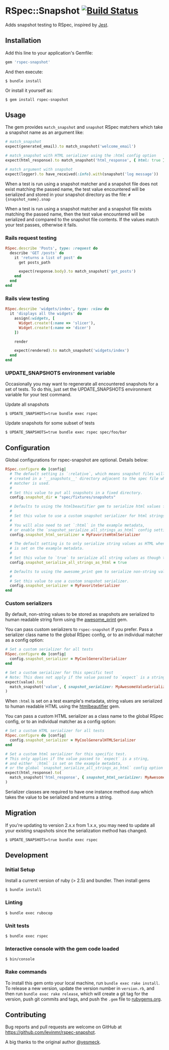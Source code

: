 # RSpec::Snapshot [![Build Status](https://travis-ci.com/levinmr/rspec-snapshot.svg?branch=master)](https://travis-ci.com/levinmr/rspec-snapshot)

Adds snapshot testing to RSpec, inspired by [Jest](https://jestjs.io/).

## Installation

Add this line to your application's Gemfile:

```ruby
gem 'rspec-snapshot'
```

And then execute:

    $ bundle install

Or install it yourself as:

    $ gem install rspec-snapshot

## Usage

The gem provides `match_snapshot` and `snapshot` RSpec matchers which take
a snapshot name as an argument like:

```ruby
# match_snapshot
expect(generated_email).to match_snapshot('welcome_email')

# match_snapshot with HTML serializer using the :html config option
expect(html_response).to match_snapshot('html_response', { html: true })

# match argument with snapshot
expect(logger).to have_received(:info).with(snapshot('log message'))
```

When a test is run using a snapshot matcher and a snapshot file does not exist
matching the passed name, the test value encountered will be serialized and
stored in your snapshot directory as the file: `#{snapshot_name}.snap`

When a test is run using a snapshot matcher and a snapshot file exists matching
the passed name, then the test value encountered will be serialized and
compared to the snapshot file contents. If the values match your test passes,
otherwise it fails.

### Rails request testing

```ruby
RSpec.describe 'Posts', type: :request do
  describe 'GET /posts' do
    it 'returns a list of post' do
      get posts_path

      expect(response.body).to match_snapshot('get_posts')
    end
  end
end
```

### Rails view testing

```ruby
RSpec.describe 'widgets/index', type: :view do
  it 'displays all the widgets' do
    assign(:widgets, [
      Widget.create!(:name => 'slicer'),
      Widget.create!(:name => 'dicer')
    ])

    render

    expect(rendered).to match_snapshot('widgets/index')
  end
end
```

### UPDATE_SNAPSHOTS environment variable

Occasionally you may want to regenerate all encountered snapshots for a set of
tests. To do this, just set the UPDATE_SNAPSHOTS environment variable for your
test command.

Update all snapshots

    $ UPDATE_SNAPSHOTS=true bundle exec rspec

Update snapshots for some subset of tests

    $ UPDATE_SNAPSHOTS=true bundle exec rspec spec/foo/bar

## Configuration

Global configurations for rspec-snapshot are optional. Details below:

```ruby
RSpec.configure do |config|
  # The default setting is `:relative`, which means snapshot files will be
  # created in a '__snapshots__' directory adjacent to the spec file where the
  # matcher is used.
  #
  # Set this value to put all snapshots in a fixed directory.
  config.snapshot_dir = "spec/fixtures/snapshots"

  # Defaults to using the htmlbeautifier gem to serialize html values for snapshots.
  #
  # Set this value to use a custom snapshot serializer for html strings.
  #
  # You will also need to set `:html` in the example metadata,
  # or enable the `snapshot_serialize_all_strings_as_html` config setting.
  config.snapshot_html_serializer = MyFavoriteHtmlSerializer

  # The default setting is to only serialize string values as HTML when `:html`
  # is set on the example metadata.
  #
  # Set this value to `true` to serialize all string values as though they are HTML.
  config.snapshot_serialize_all_strings_as_html = true

  # Defaults to using the awesome_print gem to serialize non-string values for snapshots.
  #
  # Set this value to use a custom snapshot serializer.
  config.snapshot_serializer = MyFavoriteSerializer
end
```

### Custom serializers

By default, non-string values to be stored as snapshots are serialized to human readable
string form using the [awesome_print](https://github.com/awesome-print/awesome_print) gem.

You can pass custom serializers to `rspec-snapshot` if you prefer. Pass a serializer class name to the global RSpec config, or to an individual
matcher as a config option:

```ruby
# Set a custom serializer for all tests
RSpec.configure do |config|
  config.snapshot_serializer = MyCoolGeneralSerializer
end

# Set a custom serializer for this specific test
# Note: This does not apply if the value passed to `expect` is a string.
expect(value).to(
  match_snapshot('value', { snapshot_serializer: MyAwesomeValueSerializer })
)
```

When `:html` is set on a test example's metadata, string values are serialized to human readable
HTML using the [htmlbeautifier](https://github.com/threedaymonk/htmlbeautifier) gem.

You can pass a custom HTML serializer as a class name to the global RSpec config, or to an individual matcher as a config option:

```ruby
# Set a custom HTML serializer for all tests
RSpec.configure do |config|
  config.snapshot_serializer = MyCoolGeneralHTMLSerializer
end

# Set a custom html serializer for this specific test.
# This only applies if the value passed to `expect` is a string,
# and either `:html` is set on the example metadata,
# or the global `snapshot_serialize_all_strings_as_html` config option is enabled.
expect(html_response).to(
  match_snapshot('html_response', { snapshot_html_serializer: MyAwesomeHTMLSerializer })
)
```

Serializer classes are required to have one instance method `dump` which takes
the value to be serialized and returns a string.

## Migration

If you're updating to version 2.x.x from 1.x.x, you may need to update all your existing snapshots since the serialization method has changed.

    $ UPDATE_SNAPSHOTS=true bundle exec rspec

## Development

### Initial Setup

Install a current version of ruby (> 2.5) and bundler. Then install gems

    $ bundle install

### Linting

    $ bundle exec rubocop

### Unit tests

    $ bundle exec rspec

### Interactive console with the gem code loaded

    $ bin/console

### Rake commands

To install this gem onto your local machine, run `bundle exec rake install`. To
release a new version, update the version number in `version.rb`, and then run
`bundle exec rake release`, which will create a git tag for the version, push
git commits and tags, and push the `.gem` file to [rubygems.org](https://rubygems.org).

## Contributing

Bug reports and pull requests are welcome on GitHub at https://github.com/levinmr/rspec-snapshot.

A big thanks to the original author [@yesmeck](https://github.com/yesmeck).
